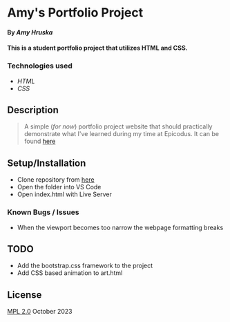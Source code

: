 # Amy's Portfolio Project

#### By _Amy Hruska_
#### This is a student portfolio project that utilizes HTML and CSS.

### Technologies used

* _HTML_
* _CSS_

## Description 

> A simple (*for now*) portfolio project website
> that should practically demonstrate what I've learned
> during my time at Epicodus. It can be found [here](https://amyhruska.github.io/personal-portfolio)

## Setup/Installation

* Clone repository from [here](https://github.com/AmyHruska/personal-portfolio)
* Open the folder into VS Code
* Open index.html with Live Server
 
### Known Bugs / Issues

* When the viewport becomes too narrow the webpage formatting breaks

## TODO

* Add the bootstrap.css framework to the project
* Add CSS based animation to art.html

## License
[MPL 2.0](https://www.mozilla.org/en-US/MPL/2.0/)
October 2023
